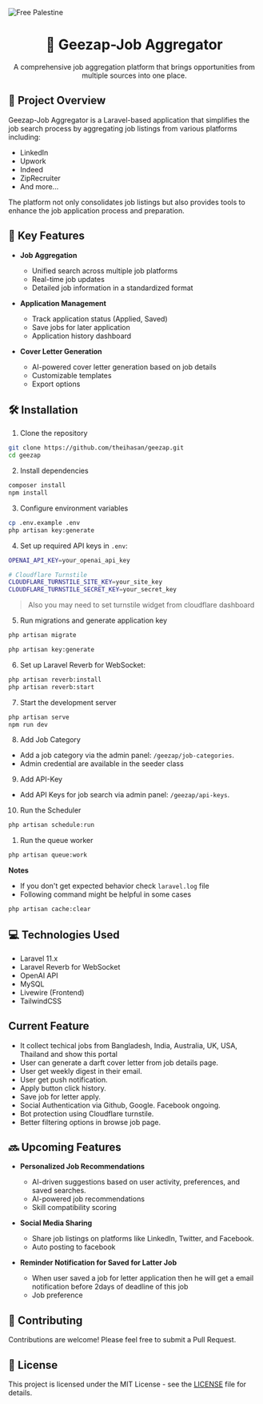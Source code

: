 
![Free Palestine](https://github.com/user-attachments/assets/2b796609-c819-4cf6-b454-993e47a6e0f2)


<div align="center">
  <h1>🎯 Geezap-Job Aggregator</h1>
  <p>A comprehensive job aggregation platform that brings opportunities from multiple sources into one place.</p>
</div>

## 📌 Project Overview

Geezap-Job Aggregator is a Laravel-based application that simplifies the job search process by aggregating job listings from various platforms including:
- LinkedIn
- Upwork
- Indeed
- ZipRecruiter
- And more...

The platform not only consolidates job listings but also provides tools to enhance the job application process and preparation.

## 🚀 Key Features

- **Job Aggregation**
    - Unified search across multiple job platforms
    - Real-time job updates
    - Detailed job information in a standardized format

- **Application Management**
    - Track application status (Applied, Saved)
    - Save jobs for later application
    - Application history dashboard

- **Cover Letter Generation**
    - AI-powered cover letter generation based on job details
    - Customizable templates
    - Export options

## 🛠️ Installation

1. Clone the repository
```bash
git clone https://github.com/theihasan/geezap.git
cd geezap
```

2. Install dependencies
```bash
composer install
npm install
```

3. Configure environment variables
```bash
cp .env.example .env
php artisan key:generate
```

4. Set up required API keys in `.env`:
```bash
OPENAI_API_KEY=your_openai_api_key

# Cloudflare Turnstile
CLOUDFLARE_TURNSTILE_SITE_KEY=your_site_key
CLOUDFLARE_TURNSTILE_SECRET_KEY=your_secret_key
```
> Also you may need to set turnstile widget from cloudflare dashboard

5. Run migrations and generate application key
```bash
php artisan migrate
```
```bash
php artisan key:generate
```

6. Set up Laravel Reverb for WebSocket:
```bash
php artisan reverb:install
php artisan reverb:start
```

7. Start the development server
```bash
php artisan serve
npm run dev
```

8. Add Job Category
- Add a job category via the admin panel: `/geezap/job-categories`.
- Admin credential are available in the seeder class

9. Add API-Key
- Add API Keys for job search via admin panel: `/geezap/api-keys`.

10. Run the Scheduler
```bash
php artisan schedule:run
```

1.   Run the queue worker
```bash
php artisan queue:work
```

**Notes**
- If you don't get expected behavior check `laravel.log` file
- Following command might be helpful in some cases
```bash
php artisan cache:clear
```

## 💻 Technologies Used

- Laravel 11.x
- Laravel Reverb for WebSocket
- OpenAI API
- MySQL
- Livewire (Frontend)
- TailwindCSS
## Current Feature
 - It collect techical jobs from Bangladesh, India, Australia, UK, USA, Thailand and show this portal
 - User can generate a darft cover letter from job details page.
 - User get weekly digest in their email.
 - User get push notification.
 - Apply button click history.
 - Save job for letter apply.
 - Social Authentication via Github, Google. Facebook ongoing.
 - Bot protection using Cloudflare turnstile.
 - Better filtering options in browse job page.
## 🔜 Upcoming Features
- **Personalized Job Recommendations**
    - AI-driven suggestions based on user activity, preferences, and saved searches.
    - AI-powered job recommendations
    - Skill compatibility scoring

- **Social Media Sharing**
    - Share job listings on platforms like LinkedIn, Twitter, and Facebook.
    - Auto posting to facebook

- **Reminder Notification for Saved for Latter Job**
    - When user saved a job for letter application then he will get a email notification before 2days of deadline of this job
    - Job preference


## 🤝 Contributing

Contributions are welcome! Please feel free to submit a Pull Request.

## 📝 License

This project is licensed under the MIT License - see the [LICENSE](LICENSE) file for details.
